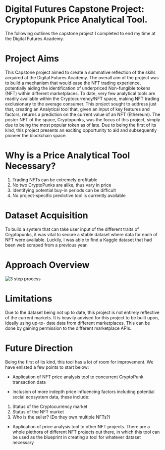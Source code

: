 # Digital Futures Capstone Project: Cryptopunk Price Analytical Tool.

The following outlines the capstone project I completed to end my time at the Digital Futures Academy.

# Project Aims

This Capstone project aimed to create a summative reflection of the skills acquired at the Digital Futures Academy. 
The overall aim of the project was to build a mechanism that would ease the NFT trading experience, potentially aiding the identification of underpriced Non-fungible tokens (NFT) within different marketplaces.
To date, very few analytical tools are readily available within the Cryptocurrency/NFT space, making NFT trading exclusionary to the average consumer. This project sought to address just that, creating an Analytical tool that, given an input of key features and factors, returns a prediction on the current value of an NFT (Ethereum). 
The poster NFT of the space, Cryptopunks, was the focus of this project, simply due to being the most popular token as of late.
Due to being the first of its kind, this project presents an exciting opportunity to aid and subsequently pioneer the blockchain space.

# Why is a Price Analytical Tool Necessary? 

1. Trading NFTs can be extremely profitable
2. No two CryptoPunks are alike, thus vary in price
3. Identifying potential buy-in periods can be difficult
4. No project-specific predictive tool is currently available

# Dataset Acquisition

To build a system that can take user input of the different traits of Cryptopunks, it was vital to secure a stable dataset where data for each of NFT were available. 
Luckily, I was able to find a Kaggle dataset that had been web scraped from a previous year.

# Approach Overview 




![3 step process](https://user-images.githubusercontent.com/110564640/220155328-f7cd3330-fc71-4248-a296-005af9e11e22.png)

# Limitations

Due to the dataset being not up to date, this project is not entirely reflective of the current markets. It is heavily advised for this project to be built upon, ideally using up-to-
date data from different marketplaces. This can be done by gaining permission to the different marketplace APIs.

# Future Direction 

Being the first of its kind, this tool has a lot of room for improvement. We have enlisted a few points to start below:

- Application of NFT price analysis tool to concurrent CryptoPunk transaction data 

- Inclusion of more indepth price influencing factors including potential social ecosystem data, these include:

1. Status of the Cryptocurrency market
2. Status of the NFT market
3. Who is the seller? (Do they own multiple NFTs?)

- Application of price analysis tool to other NFT projects. There are a whole plethora of different NFT projects out there, in which this tool can be used as the blueprint in creating a tool for whatever dataset necessary 
